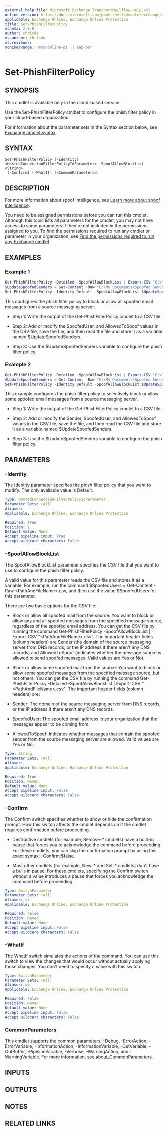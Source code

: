 ```yaml
---
external help file: Microsoft.Exchange.TransportMailflow-Help.xml
online version: https://docs.microsoft.com/powershell/module/exchange/advanced-threat-protection/set-phishfilterpolicy
applicable: Exchange Online, Exchange Online Protection
title: Set-PhishFilterPolicy
schema: 2.0.0
author: chrisda
ms.author: chrisda
ms.reviewer:
monikerRange: "exchonline-ps || eop-ps"
---
```


# Set-PhishFilterPolicy

## SYNOPSIS
This cmdlet is available only in the cloud-based service.

Use the Set-PhishFilterPolicy cmdlet to configure the phish filter policy in your cloud-based organization.

For information about the parameter sets in the Syntax section below, see [Exchange cmdlet syntax](https://docs.microsoft.com/powershell/exchange/exchange-server/exchange-cmdlet-syntax).

## SYNTAX

```
Set-PhishFilterPolicy [-Identity] <HostedConnectionFilterPolicyIdParameter> -SpoofAllowBlockList <String>
 [-Confirm] [-WhatIf] [<CommonParameters>]
```

## DESCRIPTION

For more information about spoof intelligence, see [Learn more about spoof intelligence](https://go.microsoft.com/fwlink/p/?linkid=869584).

You need to be assigned permissions before you can run this cmdlet. Although this topic lists all parameters for the cmdlet, you may not have access to some parameters if they're not included in the permissions assigned to you. To find the permissions required to run any cmdlet or parameter in your organization, see [Find the permissions required to run any Exchange cmdlet](https://docs.microsoft.com/powershell/exchange/exchange-server/find-exchange-cmdlet-permissions).

## EXAMPLES

### Example 1
```powershell
Get-PhishFilterPolicy -Detailed -SpoofAllowBlockList | Export-CSV "C:\My Documents\Spoofed Senders.csv"
$UpdateSpoofedSenders = Get-Content -Raw "C:\My Documents\Spoofed Senders.csv"
Set-PhishFilterPolicy -Identity Default -SpoofAllowBlockList $UpdateSpoofedSenders
```

This configures the phish filter policy to block or allow all spoofed email messages from a source messaging server.

- Step 1: Write the output of the Get-PhishFilterPolicy cmdlet to a CSV file.

- Step 2: Add or modify the SpoofedUser, and AllowedToSpoof values in the CSV file, save the file, and then read the file and store it as a variable named $UpdateSpoofedSenders.

- Step 3: Use the $UpdateSpoofedSenders variable to configure the phish filter policy.

### Example 2
```powershell
Get-PhishFilterPolicy -Detailed -SpoofAllowBlockList | Export-CSV "C:\My Documents\Spoofed Senders.csv"
$UpdateSpoofedSenders = Get-Content -Raw "C:\My Documents\Spoofed Senders.csv"
Set-PhishFilterPolicy -Identity Default -SpoofAllowBlockList $UpdateSpoofedSenders
```

This example configures the phish filter policy to selectively block or allow some spoofed email messages from a source messaging server.

- Step 1: Write the output of the Get-PhishFilterPolicy cmdlet to a CSV file.

- Step 2: Add or modify the Sender, SpoofedUser, and AllowedToSpoof values in the CSV file, save the file, and then read the CSV file and store it as a variable named $UpdateSpoofedSenders.

- Step 3: Use the $UpdateSpoofedSenders variable to configure the phish filter policy.

## PARAMETERS

### -Identity
The Identity parameter specifies the phish filter policy that you want to modify. The only available value is Default.

```yaml
Type: HostedConnectionFilterPolicyIdParameter
Parameter Sets: (All)
Aliases:
Applicable: Exchange Online, Exchange Online Protection

Required: True
Position: 1
Default value: None
Accept pipeline input: True
Accept wildcard characters: False
```

### -SpoofAllowBlockList
The SpoofAllowBlockList parameter specifies the CSV file that you want to use to configure the phish filter policy.

A valid value for this parameter reads the CSV file and stores it as a variable. For example, run the command $SpoofedUsers = Get-Content -Raw \<PathAndFileName\>.csv, and then use the value $SpoofedUsers for this parameter.

There are two basic options for the CSV file:

- Block or allow all spoofed mail from the source: You want to block or allow any and all spoofed messages from the specified message source, regardless of the spoofed email address. You can get the CSV file by running the command Get-PhishFilterPolicy -SpoofAllowBlockList | Export-CSV "\<PathAndFileName\>.csv". The important header fields (column headers) are Sender (the domain of the source messaging server from DNS records, or the IP address if there aren't any DNS records) and AllowedToSpoof (indicates whether the message source is allowed to send spoofed messages. Valid values are Yes or No).

- Block or allow some spoofed mail from the source: You want to block or allow some spoofed messages from the specified message source, but not others. You can get the CSV file by running the command Get-PhishFilterPolicy -Detailed -SpoofAllowBlockList | Export-CSV "\<PathAndFileName\>.csv". The important header fields (column headers) are:

- Sender: The domain of the source messaging server from DNS records, or the IP address if there aren't any DNS records.

- SpoofedUser: The spoofed email address in your organization that the messages appear to be coming from.

- AllowedToSpoof: Indicates whether messages that contain the spoofed sender from the source messaging server are allowed. Valid values are Yes or No.

```yaml
Type: String
Parameter Sets: (All)
Aliases:
Applicable: Exchange Online, Exchange Online Protection

Required: True
Position: Named
Default value: None
Accept pipeline input: False
Accept wildcard characters: False
```

### -Confirm
The Confirm switch specifies whether to show or hide the confirmation prompt. How this switch affects the cmdlet depends on if the cmdlet requires confirmation before proceeding.

- Destructive cmdlets (for example, Remove-\* cmdlets) have a built-in pause that forces you to acknowledge the command before proceeding. For these cmdlets, you can skip the confirmation prompt by using this exact syntax: -Confirm:$false.

- Most other cmdlets (for example, New-\* and Set-\* cmdlets) don't have a built-in pause. For these cmdlets, specifying the Confirm switch without a value introduces a pause that forces you acknowledge the command before proceeding.

```yaml
Type: SwitchParameter
Parameter Sets: (All)
Aliases: cf
Applicable: Exchange Online, Exchange Online Protection

Required: False
Position: Named
Default value: None
Accept pipeline input: False
Accept wildcard characters: False
```

### -WhatIf
The WhatIf switch simulates the actions of the command. You can use this switch to view the changes that would occur without actually applying those changes. You don't need to specify a value with this switch.

```yaml
Type: SwitchParameter
Parameter Sets: (All)
Aliases: wi
Applicable: Exchange Online, Exchange Online Protection

Required: False
Position: Named
Default value: None
Accept pipeline input: False
Accept wildcard characters: False
```

### CommonParameters
This cmdlet supports the common parameters: -Debug, -ErrorAction, -ErrorVariable, -InformationAction, -InformationVariable, -OutVariable, -OutBuffer, -PipelineVariable, -Verbose, -WarningAction, and -WarningVariable. For more information, see [about_CommonParameters](https://go.microsoft.com/fwlink/p/?LinkID=113216).

## INPUTS

###  

## OUTPUTS

###  

## NOTES

## RELATED LINKS
